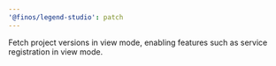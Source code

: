 ```yaml
---
'@finos/legend-studio': patch
---
```


Fetch project versions in view mode, enabling features such as service registration in view mode.
